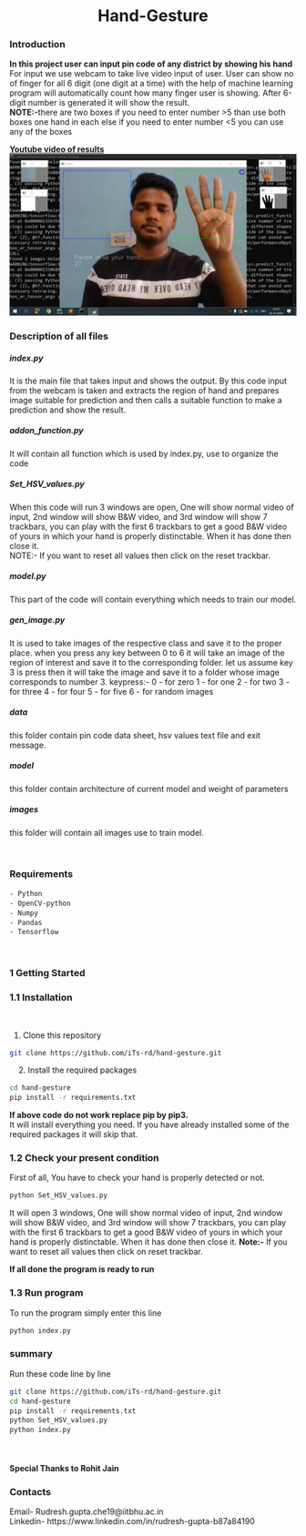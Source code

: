 <h1 align="center"> Hand-Gesture </h1>
<h3>Introduction</h3>

<strong>In this project user can input pin code of any district by showing his hand</strong><br>
For input we use webcam to take live video input of user. User can show no of finger for all 6 digit (one digit at a time) with the help of machine learning program will automatically count how many finger user is showing. After 6-digit number is generated it will show the result.<br>
<strong>NOTE:-</strong>there are two boxes if you need to enter number >5 than use both boxes one hand in each else if you need to enter number <5 you can use any of the boxes <br> 


<a href="https://www.youtube.com/watch?v=IRxZaS21rcs"><strong>Youtube video of results</strong></a><br>
<a href="https://www.youtube.com/watch?v=IRxZaS21rcs"><img src="data/thumbnail.png"></a>

<h3>Description of all files</h3>
<h5>index.py</h5>

It is the main file that takes input and shows the output. By this code input from the webcam is taken and extracts the region of hand and prepares image suitable for prediction and then calls a suitable function to make a prediction and show the result.

<h5>addon_function.py</h5>

It will contain all function which is used by index.py, use to organize the code

<h5>Set_HSV_values.py</h5>

When this code will run 3 windows are open, One will show normal video of input, 2nd window will show B&W video, and 3rd window will show 7 trackbars, you can play with the first 6 trackbars to get a good B&W video of yours in which your hand is properly distinctable. When it has done then close it. <br>
NOTE:- If you want to reset all values then click on the reset trackbar.

<h5>model.py</h5>

This part of the code will contain everything which needs to train our model.

<h5>gen_image.py</h5>

It is used to take images of the respective class and save it to the proper place. when you press any key between 0 to 6 it will take an image of the region of interest and save it to the corresponding folder. let us assume key 3 is press then it will take the image and save it to a folder whose image corresponds to number 3.
keypress:-
0		- for zero
1		- for one
2		- for two
3		- for three
4		- for four
5		- for five
6		- for random images


<h5>data</h5>

this folder contain pin code data sheet, hsv values text file and exit message.

<h5>model</h5>

this folder contain architecture of current model and weight of parameters

<h5>images</h5>

this folder will contain all images use to train model.



<br>

<h3>Requirements</h3>

```bash
- Python
- OpenCV-python
- Numpy
- Pandas
- Tensorflow 
```
<br>


<h3>1 Getting Started</h3>


<h3>1.1 Installation</h3>

   
1. Clone this repository
   
```bash
git clone https://github.com/iTs-rd/hand-gesture.git
```
   
2. Install the required packages
```bash
cd hand-gesture
pip install -r requirements.txt
```
<strong>If above code do not work replace pip by pip3.</strong><br>
It will install everything you need. If you have already installed some of the required packages it will skip that.

<h3>1.2 Check your present condition </h3>

First of all, You have to check your hand is properly detected or not.

```bash
python Set_HSV_values.py
```

It will open 3 windows, One will show normal video of input, 2nd window will show B&W video, and 3rd window will show 7 trackbars, you can play with the first 6 trackbars to get a good B&W video of yours in which your hand is properly distinctable. When it has done then close it.
<strong>Note:-</strong> If you want to reset all values then click on reset trackbar.

<strong>If all done the program is ready to run</strong>

<h3>1.3 Run program</h3>

To run the program simply enter this line

```bash
python index.py
```


<h3>summary</h3>

Run these code line by line

```bash
git clone https://github.com/iTs-rd/hand-gesture.git
cd hand-gesture
pip install -r requirements.txt
python Set_HSV_values.py
python index.py
```

<br><h4>Special Thanks to Rohit Jain</h4>
<h3>Contacts</h3>
Email- Rudresh.gupta.che19@iitbhu.ac.in <br>
Linkedin- https://www.linkedin.com/in/rudresh-gupta-b87a84190
